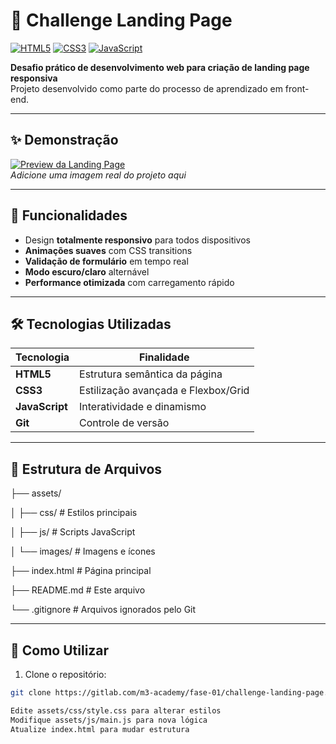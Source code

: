 # 🌟 Challenge Landing Page  

[![HTML5](https://img.shields.io/badge/HTML5-E34F26?style=flat&logo=html5&logoColor=white)](#)
[![CSS3](https://img.shields.io/badge/CSS3-1572B6?style=flat&logo=css3&logoColor=white)](#)
[![JavaScript](https://img.shields.io/badge/JavaScript-F7DF1E?style=flat&logo=javascript&logoColor=black)](#)

**Desafio prático de desenvolvimento web para criação de landing page responsiva**  
Projeto desenvolvido como parte do processo de aprendizado em front-end.

---

## ✨ Demonstração  
[![Preview da Landing Page](https://via.placeholder.com/800x400?text=Screenshot+da+P%C3%A1gina)](https://exemplo.com)  
*Adicione uma imagem real do projeto aqui*

---

## 🚀 Funcionalidades  
- Design **totalmente responsivo** para todos dispositivos  
- **Animações suaves** com CSS transitions  
- **Validação de formulário** em tempo real  
- **Modo escuro/claro** alternável  
- **Performance otimizada** com carregamento rápido  

---

## 🛠️ Tecnologias Utilizadas  
| Tecnologia | Finalidade |  
|------------|------------|  
| **HTML5** | Estrutura semântica da página |  
| **CSS3** | Estilização avançada e Flexbox/Grid |  
| **JavaScript** | Interatividade e dinamismo |  
| **Git** | Controle de versão |  

---

## 📂 Estrutura de Arquivos  
├── assets/

│   ├── css/         # Estilos principais

│   ├── js/          # Scripts JavaScript

│   └── images/      # Imagens e ícones

├── index.html       # Página principal

├── README.md        # Este arquivo

└── .gitignore       # Arquivos ignorados pelo Git

---

## 🧩 Como Utilizar  
1. Clone o repositório:  
```bash  
git clone https://gitlab.com/m3-academy/fase-01/challenge-landing-page.git

Edite assets/css/style.css para alterar estilos
Modifique assets/js/main.js para nova lógica
Atualize index.html para mudar estrutura
